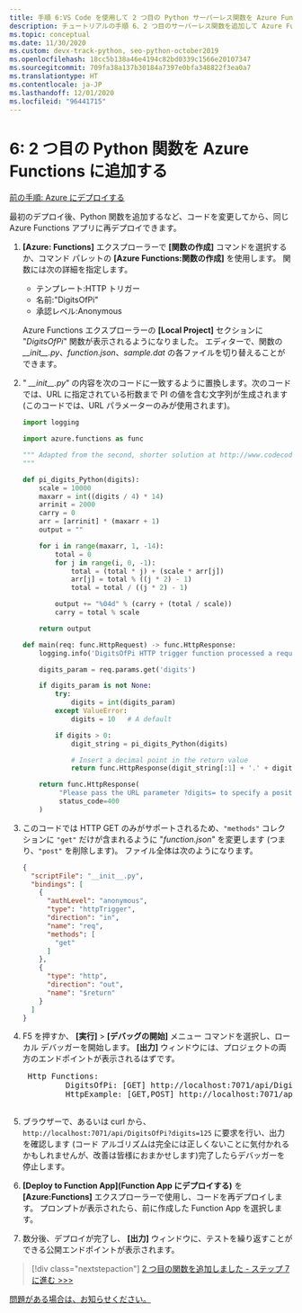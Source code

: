 ```yaml
---
title: 手順 6:VS Code を使用して 2 つ目の Python サーバーレス関数を Azure Functions に追加する
description: チュートリアルの手順 6、2 つ目のサーバーレス関数を追加して Azure Functions プロジェクトを展開する。
ms.topic: conceptual
ms.date: 11/30/2020
ms.custom: devx-track-python, seo-python-october2019
ms.openlocfilehash: 18cc5b138a46e4194c82bd0339c1566e20107347
ms.sourcegitcommit: 709fa38a137b30184a7397e0bfa348822f3ea0a7
ms.translationtype: HT
ms.contentlocale: ja-JP
ms.lasthandoff: 12/01/2020
ms.locfileid: "96441715"
---
```

# <a name="6-add-a-second-python-function-to-azure-functions"></a>6: 2 つ目の Python 関数を Azure Functions に追加する

[前の手順: Azure にデプロイする](tutorial-vs-code-serverless-python-05.md)

最初のデプロイ後、Python 関数を追加するなど、コードを変更してから、同じ Azure Functions アプリに再デプロイできます。

1. **[Azure: Functions]** エクスプローラーで **[関数の作成]** コマンドを選択するか、コマンド パレットの **[Azure Functions:関数の作成]** を使用します。 関数には次の詳細を指定します。

    - テンプレート:HTTP トリガー
    - 名前:"DigitsOfPi"
    - 承認レベル:Anonymous

    Azure Functions エクスプローラーの **[Local Project]** セクションに "*DigitsOfPi*" 関数が表示されるようになりました。 エディターで、関数の *\_\_init\_\_.py*、*function.json*、*sample.dat* の各ファイルを切り替えることができます。

1. " *\_\_init\_\_.py*" の内容を次のコードに一致するように置換します。次のコードでは、URL に指定されている桁数まで PI の値を含む文字列が生成されます (このコードでは、URL パラメーターのみが使用されます)。

    ```python
    import logging

    import azure.functions as func

    """ Adapted from the second, shorter solution at http://www.codecodex.com/wiki/Calculate_digits_of_pi#Python
    """

    def pi_digits_Python(digits):
        scale = 10000
        maxarr = int((digits / 4) * 14)
        arrinit = 2000
        carry = 0
        arr = [arrinit] * (maxarr + 1)
        output = ""

        for i in range(maxarr, 1, -14):
            total = 0
            for j in range(i, 0, -1):
                total = (total * j) + (scale * arr[j])
                arr[j] = total % ((j * 2) - 1)
                total = total / ((j * 2) - 1)

            output += "%04d" % (carry + (total / scale))
            carry = total % scale

        return output

    def main(req: func.HttpRequest) -> func.HttpResponse:
        logging.info('DigitsOfPi HTTP trigger function processed a request.')

        digits_param = req.params.get('digits')

        if digits_param is not None:
            try:
                digits = int(digits_param)
            except ValueError:
                digits = 10   # A default

            if digits > 0:
                digit_string = pi_digits_Python(digits)

                # Insert a decimal point in the return value
                return func.HttpResponse(digit_string[:1] + '.' + digit_string[1:])

        return func.HttpResponse(
             "Please pass the URL parameter ?digits= to specify a positive number of digits.",
             status_code=400
        )
    ```

1. このコードでは HTTP GET のみがサポートされるため、`"methods"` コレクションに `"get"` だけが含まれるように "*function.json*" を変更します (つまり、`"post"` を削除します)。 ファイル全体は次のようになります。

    ```json
    {
      "scriptFile": "__init__.py",
      "bindings": [
        {
          "authLevel": "anonymous",
          "type": "httpTrigger",
          "direction": "in",
          "name": "req",
          "methods": [
            "get"
          ]
        },
        {
          "type": "http",
          "direction": "out",
          "name": "$return"
        }
      ]
    }
    ```

1. F5 を押すか、 **[実行]**  >  **[デバッグの開始]** メニュー コマンドを選択し、ローカル デバッガーを開始します。 **[出力]** ウィンドウには、プロジェクトの両方のエンドポイントが表示されるはずです。

    <pre>
    Http Functions:
            DigitsOfPi: [GET] http://localhost:7071/api/DigitsOfPi
            HttpExample: [GET,POST] http://localhost:7071/api/HttpExample
    </pre>

1. ブラウザーで、あるいは curl から、`http://localhost:7071/api/DigitsOfPi?digits=125` に要求を行い、出力を確認します  (コード アルゴリズムは完全には正しくないことに気付かれるかもしれませんが、改善は皆様におまかせします)完了したらデバッガーを停止します。

1. **[Deploy to Function App]\(Function App にデプロイする\)** を **[Azure:Functions]** エクスプローラーで使用し、コードを再デプロイします。 プロンプトが表示されたら、前に作成した Function App を選択します。

1. 数分後、デプロイが完了し、 **[出力]** ウィンドウに、テストを繰り返すことができる公開エンドポイントが表示されます。

> [!div class="nextstepaction"]
> [2 つ目の関数を追加しました - ステップ 7 に進む >>>](tutorial-vs-code-serverless-python-07.md)

[問題がある場合は、お知らせください。](https://aka.ms/python-functions-qs-ms-survey)
